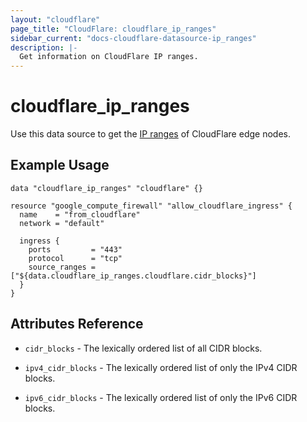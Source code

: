 ```yaml
---
layout: "cloudflare"
page_title: "CloudFlare: cloudflare_ip_ranges"
sidebar_current: "docs-cloudflare-datasource-ip_ranges"
description: |-
  Get information on CloudFlare IP ranges.
---
```


# cloudflare_ip_ranges

Use this data source to get the [IP ranges][1] of CloudFlare edge nodes.

## Example Usage

```hcl
data "cloudflare_ip_ranges" "cloudflare" {}

resource "google_compute_firewall" "allow_cloudflare_ingress" {
  name    = "from_cloudflare"
  network = "default"

  ingress {
    ports         = "443"
    protocol      = "tcp"
    source_ranges = ["${data.cloudflare_ip_ranges.cloudflare.cidr_blocks}"]
  }
}
```

## Attributes Reference

- `cidr_blocks` - The lexically ordered list of all CIDR blocks.

- `ipv4_cidr_blocks` - The lexically ordered list of only the IPv4 CIDR blocks.

- `ipv6_cidr_blocks` - The lexically ordered list of only the IPv6 CIDR blocks.

[1]: https://www.cloudflare.com/ips/
